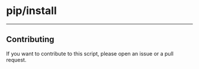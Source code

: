 # pip/install

----

## Contributing

If you want to contribute to this script, please open an issue or a pull request.
